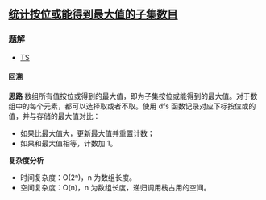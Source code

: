 ## [统计按位或能得到最大值的子集数目](https://leetcode.cn/problems/count-number-of-maximum-bitwise-or-subsets/)
### 题解
+ [TS](../../ts/2048/2044.ts)

#### 回溯
**思路**
数组所有值按位或得到的最大值，即为子集按位或能得到的最大值。对于数组中的每个元素，都可以选择取或者不取。使用 dfs 函数记录对应下标按位或的值，并与存储的最大值对比：
+ 如果比最大值大，更新最大值并重置计数；
+ 如果和最大值相等，计数加 1。

**复杂度分析**
+ 时间复杂度：O(2ⁿ)，n 为数组长度。
+ 空间复杂度：O(n)，n 为数组长度，递归调用栈占用的空间。